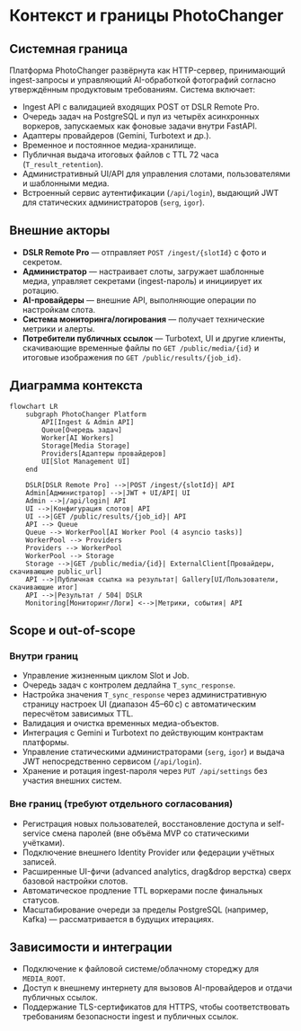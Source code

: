 # Контекст и границы PhotoChanger

## Системная граница
Платформа PhotoChanger развёрнута как HTTP-сервер, принимающий ingest-запросы и управляющий AI-обработкой фотографий согласно утверждённым продуктовым требованиям. Система включает:
- Ingest API c валидацией входящих POST от DSLR Remote Pro.
- Очередь задач на PostgreSQL и пул из четырёх асинхронных воркеров, запускаемых как фоновые задачи внутри FastAPI.
- Адаптеры провайдеров (Gemini, Turbotext и др.).
- Временное и постоянное медиа-хранилище.
- Публичная выдача итоговых файлов с TTL 72 часа (`T_result_retention`).
- Административный UI/API для управления слотами, пользователями и шаблонными медиа.
- Встроенный сервис аутентификации (`/api/login`), выдающий JWT для статических администраторов (`serg`, `igor`).

## Внешние акторы
- **DSLR Remote Pro** — отправляет `POST /ingest/{slotId}` с фото и секретом.
- **Администратор** — настраивает слоты, загружает шаблонные медиа, управляет секретами (ingest-пароль) и инициирует их ротацию.
- **AI-провайдеры** — внешние API, выполняющие операции по настройкам слота.
- **Система мониторинга/логирования** — получает технические метрики и алерты.
- **Потребители публичных ссылок** — Turbotext, UI и другие клиенты, скачивающие временные файлы по `GET /public/media/{id}` и итоговые изображения по `GET /public/results/{job_id}`.

## Диаграмма контекста
```mermaid
flowchart LR
    subgraph PhotoChanger Platform
        API[Ingest & Admin API]
        Queue[Очередь задач]
        Worker[AI Workers]
        Storage[Media Storage]
        Providers[Адаптеры провайдеров]
        UI[Slot Management UI]
    end

    DSLR[DSLR Remote Pro] -->|POST /ingest/{slotId}| API
    Admin[Администратор] -->|JWT + UI/API| UI
    Admin -->|/api/login| API
    UI -->|Конфигурация слотов| API
    UI -->|GET /public/results/{job_id}| API
    API --> Queue
    Queue --> WorkerPool[AI Worker Pool (4 asyncio tasks)]
    WorkerPool --> Providers
    Providers --> WorkerPool
    WorkerPool --> Storage
    Storage -->|GET /public/media/{id}| ExternalClient[Провайдеры, скачивающие public_url]
    API -->|Публичная ссылка на результат| Gallery[UI/Пользователи, скачивающие итог]
    API -->|Результат / 504| DSLR
    Monitoring[Мониторинг/Логи] <-->|Метрики, события| API
```

## Scope и out-of-scope
### Внутри границ
- Управление жизненным циклом Slot и Job.
- Очередь задач с контролем дедлайна `T_sync_response`.
- Настройка значения `T_sync_response` через административную страницу настроек UI (диапазон 45–60 с) с автоматическим пересчётом зависимых TTL.
- Валидация и очистка временных медиа-объектов.
- Интеграция с Gemini и Turbotext по действующим контрактам платформы.
- Управление статическими администраторами (`serg`, `igor`) и выдача JWT непосредственно сервисом (`/api/login`).
- Хранение и ротация ingest-пароля через `PUT /api/settings` без участия внешних систем.

### Вне границ (требуют отдельного согласования)
- Регистрация новых пользователей, восстановление доступа и self-service смена паролей (вне объёма MVP со статическими учётками).
- Подключение внешнего Identity Provider или федерации учётных записей.
- Расширенные UI-фичи (advanced analytics, drag&drop верстка) сверх базовой настройки слотов.
- Автоматическое продление TTL воркерами после финальных статусов.
- Масштабирование очереди за пределы PostgreSQL (например, Kafka) — рассматривается в будущих итерациях.

## Зависимости и интеграции
- Подключение к файловой системе/облачному стореджу для `MEDIA_ROOT`.
- Доступ к внешнему интернету для вызовов AI-провайдеров и отдачи публичных ссылок.
- Поддержание TLS-сертификатов для HTTPS, чтобы соответствовать требованиям безопасности ingest и публичных ссылок.
